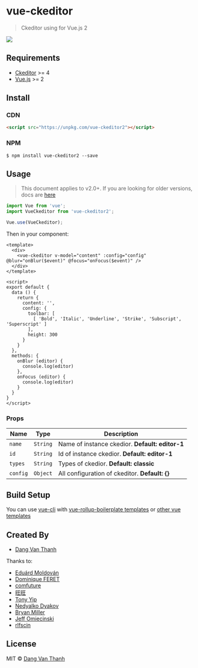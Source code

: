 # vue-ckeditor

> Ckeditor using for Vue.js 2

![](https://raw.githubusercontent.com/dangvanthanh/vue-ckeditor2/master/screenshot.png)

## Requirements

- [Ckeditor](http://ckeditor.com/) >= 4
- [Vue.js](http://vuejs.org/) >= 2

## Install

### CDN

```html
<script src="https://unpkg.com/vue-ckeditor2"></script>
```
### NPM
```
$ npm install vue-ckeditor2 --save
```

## Usage

> This document applies to v2.0+. If you are looking for older versions, docs are [here](https://github.com/dangvanthanh/vue-ckeditor2/wiki/Getting-Started)

```javascript
import Vue from 'vue';
import VueCkeditor from 'vue-ckeditor2';

Vue.use(VueCkeditor);
```

Then in your component: 

```vue
<template>
  <div>
    <vue-ckeditor v-model="content" :config="config" @blur="onBlur($event)" @focus="onFocus($event)" />
  </div>
</template>

<script>
export default {
  data () {
    return {
      content: '',
      config: {
        toolbar: [
          [ 'Bold', 'Italic', 'Underline', 'Strike', 'Subscript', 'Superscript' ]
        ],
        height: 300
      }
    }
  },
  methods: {
    onBlur (editor) {
      console.log(editor)
    },
    onFocus (editor) {
      console.log(editor)
    }
  }
}
</script>
```

### Props

| Name           | Type     | Description                              |
| -------------- | -------- | ---------------------------------------- |
| `name`         | `String` | Name of instance ckedior. **Default: editor-1** |
| `id`           | `String` | Id of instance ckedior. **Default: editor-1** |
| `types`        | `String` | Types of ckedior. **Default: classic** |
| `config`       | `Object` | All configuration of ckeditor. **Default: {}** |

## Build Setup

You can use [vue-cli](https://github.com/vuejs/vue-cli) with [vue-rollup-boilerplate templates](https://github.com/dangvanthanh/vue-rollup-boilerplate) or [other vue templates](https://github.com/vuejs-templates)

## Created By

- [Dang Van Thanh](https://github.com/dangvanthanh)

Thanks to:

- [Eduárd Moldován](https://github.com/edimoldovan)
- [Dominique FERET](https://github.com/DominiqueFERET)
- [comfuture](https://github.com/comfuture)
- [旺旺](https://github.com/chengpan168)
- [Tony Yip](https://github.com/tonyhhyip)
- [Nedyalko Dyakov](https://github.com/ndyakov)
- [Bryan Miller](https://github.com/bryanjamesmiller)
- [Jeff Omiecinski](https://github.com/omiecinski)
- [rlfscin](https://github.com/rlfscin)

## License

MIT © [Dang Van Thanh](http://dangthanh.org)
